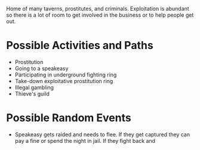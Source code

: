 Home of many taverns, prostitutes, and criminals. Exploitation is abundant so there is a lot of room to get involved in the business or to help people get out.

# Possible Activities and Paths
- Prostitution
- Going to a speakeasy
- Participating in underground fighting ring
- Take-down exploitative prostitution ring
- Illegal gambling
- Thieve's guild
# Possible Random Events
- Speakeasy gets raided and needs to flee. If they get captured they can pay a fine or spend the night in jail. If they fight back and 